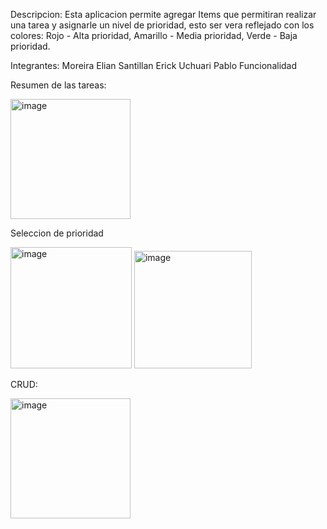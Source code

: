 Descripcion: Esta aplicacion permite agregar Items que permitiran realizar una tarea y asignarle un nivel de prioridad, esto ser vera reflejado con los colores:
Rojo - Alta prioridad,
Amarillo - Media prioridad,
Verde - Baja prioridad.

Integrantes:
Moreira Elian
Santillan Erick
Uchuari Pablo
Funcionalidad

Resumen de las tareas:

<img width="192" alt="image" src="https://github.com/Clarks1223/AppMovilCrudToDo/assets/117754080/dbb81e56-e2ec-4766-bace-8835fcbe7469">

Seleccion de prioridad

<img width="194" alt="image" src="https://github.com/Clarks1223/AppMovilCrudToDo/assets/117754080/dad5ee9d-916d-4787-a7f3-c72fc1b7d031">

<img width="188" alt="image" src="https://github.com/Clarks1223/AppMovilCrudToDo/assets/117754080/956e29c5-ebab-41a8-beda-bcdd9a4b5039">

CRUD:

<img width="192" alt="image" src="https://github.com/Clarks1223/AppMovilCrudToDo/assets/117754080/2f4eaf8f-3465-469c-aba8-422c3b18d960">
